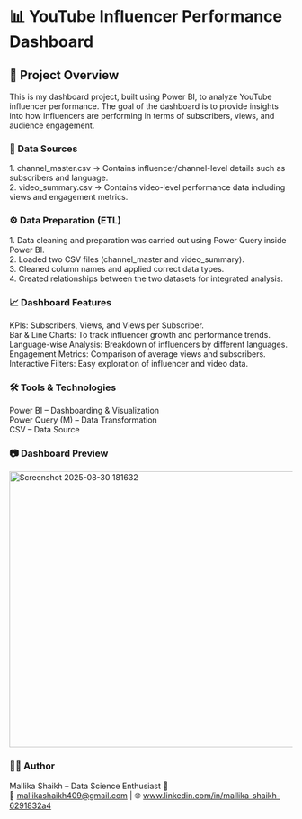 <h1> 📊 YouTube Influencer Performance Dashboard</h1>

<h2>📌 Project Overview</h2>

This is my dashboard project, built using Power BI, to analyze YouTube influencer performance. The goal of the dashboard is to provide insights into how influencers are performing in terms of subscribers, views, and audience engagement.

<h3>📂 Data Sources</h3>
1. channel_master.csv → Contains influencer/channel-level details such as subscribers and language.<br>
2. video_summary.csv → Contains video-level performance data including views and engagement metrics.<br>

<h3>⚙️ Data Preparation (ETL)</h3>
1. Data cleaning and preparation was carried out using Power Query inside Power BI.<br>
2. Loaded two CSV files (channel_master and video_summary).<br>
3. Cleaned column names and applied correct data types.<br>
4. Created relationships between the two datasets for integrated analysis.<br>

<h3>📈 Dashboard Features</h3>
KPIs: Subscribers, Views, and Views per Subscriber.<br>
Bar & Line Charts: To track influencer growth and performance trends.<br>
Language-wise Analysis: Breakdown of influencers by different languages.<br>
Engagement Metrics: Comparison of average views and subscribers.<br>
Interactive Filters: Easy exploration of influencer and video data.<br>

<h3>🛠️ Tools & Technologies</h3>
Power BI – Dashboarding & Visualization<br>
Power Query (M) – Data Transformation<br>
CSV – Data Source<br>

<h3>📷 Dashboard Preview</h3>


   <img width="873" height="490" alt="Screenshot 2025-08-30 181632" src="https://github.com/user-attachments/assets/b41ccca5-8072-42fd-9ade-558d63ac576a" />

<h3>👩‍💻 Author</h3>

Mallika Shaikh – Data Science Enthusiast 🚀<br>
📧 mallikashaikh409@gmail.com | 🌐 www.linkedin.com/in/mallika-shaikh-6291832a4
   

   
